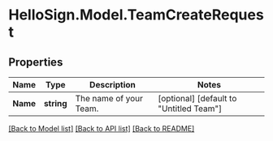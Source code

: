 # HelloSign.Model.TeamCreateRequest

## Properties

Name | Type | Description | Notes
------------ | ------------- | ------------- | -------------
**Name** | **string** |  The name of your Team.  | [optional] [default to "Untitled Team"]

[[Back to Model list]](../README.md#documentation-for-models) [[Back to API list]](../README.md#documentation-for-api-endpoints) [[Back to README]](../README.md)

